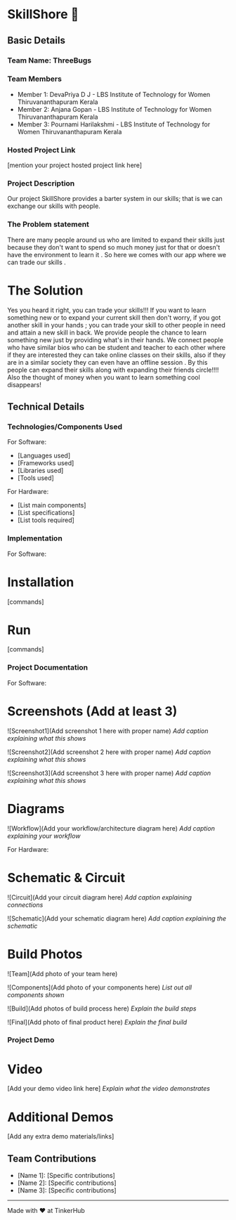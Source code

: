 # SkillShore 🎯


## Basic Details
### Team Name: ThreeBugs


### Team Members
- Member 1: DevaPriya D J - LBS Institute of Technology for Women Thiruvananthapuram Kerala
- Member 2: Anjana Gopan - LBS Institute of Technology for Women Thiruvananthapuram Kerala
- Member 3: Pournami Harilakshmi - LBS Institute of Technology for Women Thiruvananthapuram Kerala

### Hosted Project Link
[mention your project hosted project link here]

### Project Description
Our project SkillShore provides a barter system in our skills; that is we can exchange our skills with people.

### The Problem statement
There are many people around us who are limited to expand their skills just because they don't want to spend so much money just for that or doesn't have the environment to learn it . So here we comes with our app where we can trade our skills .
# The Solution
Yes you heard it right, you can trade your skills!!! If you want to learn something new or to expand your current skill then don't worry, if you got another skill in your hands ; you can trade your skill to other people in need and attain a new  skill in back. We provide people the chance to learn something new just by providing what's in their hands. We connect people who have similar bios who can be student and teacher to each other where if they are interested they can take online classes on their skills, also if they are in a similar society they can even have an offline session . By this people can expand their skills along with expanding their friends circle!!!! Also the thought of money when you want to learn something cool disappears!


## Technical Details
### Technologies/Components Used
For Software:
- [Languages used]
- [Frameworks used]
- [Libraries used]
- [Tools used]

For Hardware:
- [List main components]
- [List specifications]
- [List tools required]

### Implementation
For Software:
# Installation
[commands]

# Run
[commands]

### Project Documentation
For Software:

# Screenshots (Add at least 3)
![Screenshot1](Add screenshot 1 here with proper name)
*Add caption explaining what this shows*

![Screenshot2](Add screenshot 2 here with proper name)
*Add caption explaining what this shows*

![Screenshot3](Add screenshot 3 here with proper name)
*Add caption explaining what this shows*

# Diagrams
![Workflow](Add your workflow/architecture diagram here)
*Add caption explaining your workflow*

For Hardware:

# Schematic & Circuit
![Circuit](Add your circuit diagram here)
*Add caption explaining connections*

![Schematic](Add your schematic diagram here)
*Add caption explaining the schematic*

# Build Photos
![Team](Add photo of your team here)


![Components](Add photo of your components here)
*List out all components shown*

![Build](Add photos of build process here)
*Explain the build steps*

![Final](Add photo of final product here)
*Explain the final build*

### Project Demo
# Video
[Add your demo video link here]
*Explain what the video demonstrates*

# Additional Demos
[Add any extra demo materials/links]

## Team Contributions
- [Name 1]: [Specific contributions]
- [Name 2]: [Specific contributions]
- [Name 3]: [Specific contributions]

---
Made with ❤️ at TinkerHub
